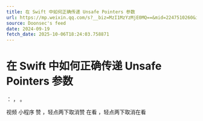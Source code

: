 ```yaml
---
title: 在 Swift 中如何正确传递 Unsafe Pointers 参数
url: https://mp.weixin.qq.com/s?__biz=MzI1MzYzMjE0MQ==&mid=2247510260&idx=2&sn=2c41981cd7b692ee19e958c603f3ba12
source: Doonsec's feed
date: 2024-09-19
fetch_date: 2025-10-06T18:24:03.758871
---
```


# 在 Swift 中如何正确传递 Unsafe Pointers 参数

：
，
。

视频
小程序
赞
，轻点两下取消赞
在看
，轻点两下取消在看